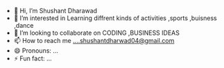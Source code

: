 - 👋 Hi, I’m Shushant Dharawad
- 👀 I’m interested in Learning diffrent kinds of activities ,sports ,buisness ,dance
- 💞️ I’m looking to collaborate on CODING ,BUSINESS IDEAS 
- 📫 How to reach me ....shushantdharwad04@gmail.com 
- 😄 Pronouns: ...
- ⚡ Fun fact: ...

<!---
Shushant04/Shushant04 is a ✨ special ✨ repository because its `README.md` (this file) appears on your GitHub profile.
You can click the Preview link to take a look at your changes.
--->
